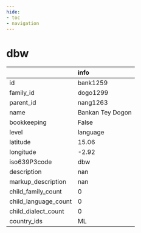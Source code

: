 ```yaml
---
hide:
- toc
- navigation
---
```

# dbw
|                      | info             |
|:---------------------|:-----------------|
| id                   | bank1259         |
| family_id            | dogo1299         |
| parent_id            | nang1263         |
| name                 | Bankan Tey Dogon |
| bookkeeping          | False            |
| level                | language         |
| latitude             | 15.06            |
| longitude            | -2.92            |
| iso639P3code         | dbw              |
| description          | nan              |
| markup_description   | nan              |
| child_family_count   | 0                |
| child_language_count | 0                |
| child_dialect_count  | 0                |
| country_ids          | ML               |
